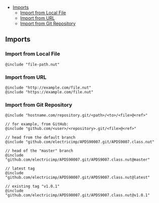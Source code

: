 <!-- START doctoc generated TOC please keep comment here to allow auto update -->
<!-- DON'T EDIT THIS SECTION, INSTEAD RE-RUN doctoc TO UPDATE -->


- [Imports](#imports)
  - [Import from Local File](#import-from-local-file)
  - [Import from URL](#import-from-url)
  - [Import from Git Repository](#import-from-git-repository)

<!-- END doctoc generated TOC please keep comment here to allow auto update -->

## Imports

### Import from Local File

```
@include "file-path.nut"
```

### Import from URL

```
@include "http://example.com/file.nut"
@include "https://example.com/file.nut"
```

### Import from Git Repository

```squirrel
@include "hostname.com/repository.git/<path>/<to>/<file>@<ref>"

// for example, from GitHub:
@include "github.com/<user>/<repository>.git/<file>@<ref>"

// head from the default branch
@include "github.com/electricimp/APDS90007.git/APDS9007.class.nut"

// head of the "master" branch
@include "github.com/electricimp/APDS90007.git/APDS9007.class.nut@master"

// latest tag
@include "github.com/electricimp/APDS90007.git/APDS9007.class.nut@latest"

// existing tag "v1.0.1"
@include "github.com/electricimp/APDS90007.git/APDS9007.class.nut@v1.0.1"
```
